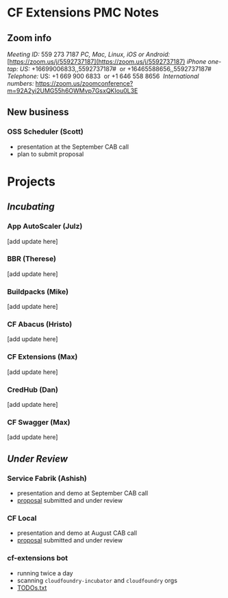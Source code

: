 # CF Extensions PMC Notes

## Zoom info

*Meeting ID:* 559 273 7187
*PC, Mac, Linux, iOS or Android:* [https://zoom.us/j/5592737187](https://zoom.us/j/5592737187)
*iPhone one-tap: US:* +16699006833,,5592737187#  or +16465588656,,5592737187# 
*Telephone:* US: +1 669 900 6833  or +1 646 558 8656 
*International numbers:* https://zoom.us/zoomconference?m=92A2yi2UMG55h6OWMvp7GsxQKIou0L3E

## New business

### OSS Scheduler (Scott)
- presentation at the September CAB call
- plan to submit proposal

# Projects

## _Incubating_

### App AutoScaler (Julz)

[add update here]

### BBR (Therese)

[add update here]

### Buildpacks (Mike)

[add update here]

### CF Abacus (Hristo)

[add update here]

### CF Extensions (Max)

[add update here]

### CredHub (Dan)

[add update here]

### CF Swagger (Max)

[add update here]

## _Under Review_

### Service Fabrik (Ashish)
- presentation and demo at September CAB call
- [proposal](https://docs.google.com/document/d/1LiYxLkHoAThLXQp08Wvrit8kg07J1GdsbIkid6X145I) submitted and under review

### CF Local
- presentation and demo at August CAB call
- [proposal](https://docs.google.com/document/d/17wHhfEfScyIvv2q3Lq74ycXacad3XMPWqzeCGeM_FWM) submitted and under review

### cf-extensions bot

- running twice a day
- scanning `cloudfoundry-incubator` and `cloudfoundry` orgs
- [TODOs.txt](https://github.com/cloudfoundry-incubator/cf-extensions/blob/master/TODO.txt)
